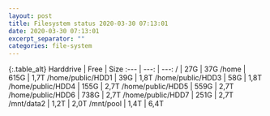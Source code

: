 ```yaml
---
layout: post
title: Filesystem status 2020-03-30 07:13:01
date: 2020-03-30 07:13:01
excerpt_separator: ""
categories: file-system
---
```

{:.table_alt}
Harddrive | Free | Size
:--- | ---: | ---:
/ | 27G | 37G
/home | 615G | 1,7T
/home/public/HDD1 | 39G | 1,8T
/home/public/HDD3 | 58G | 1,8T
/home/public/HDD4 | 155G | 2,7T
/home/public/HDD5 | 559G | 2,7T
/home/public/HDD6 | 738G | 2,7T
/home/public/HDD7 | 251G | 2,7T
/mnt/data2 | 1,2T | 2,0T
/mnt/pool | 1,4T | 6,4T

